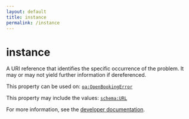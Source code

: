 ```yaml
---
layout: default
title: instance
permalink: /instance
---
```


# instance
A URI reference that identifies the specific occurrence of the problem. It may or may not yield further information if dereferenced.

This property can be used on: [`oa:OpenBookingError`](https://openactive.io/OpenBookingError)

This property may include the values: [`schema:URL`](https://schema.org/URL)

For more information, see the [developer documentation](https://developer.openactive.io/data-model/types/).